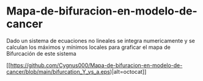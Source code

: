 # Mapa-de-bifuracion-en-modelo-de-cancer
Dado un sistema de ecuaciones no lineales se integra numericamente y se calculan los máximos y mínimos locales para graficar el mapa de Bifurcación de este sistema

[[https://github.com/Cygnus000/Mapa-de-bifuracion-en-modelo-de-cancer/blob/main/bifurcation_Y_vs_a.eps)|alt=octocat]]
